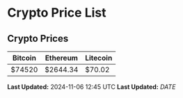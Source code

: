 # Crypto Price List

## Crypto Prices
| Bitcoin | Ethereum | Litecoin |
| ------- | -------- | -------- |
| $74520 | $2644.34 | $70.02 |
**Last Updated:** 2024-11-06 12:45 UTC
**Last Updated:** $DATE$
